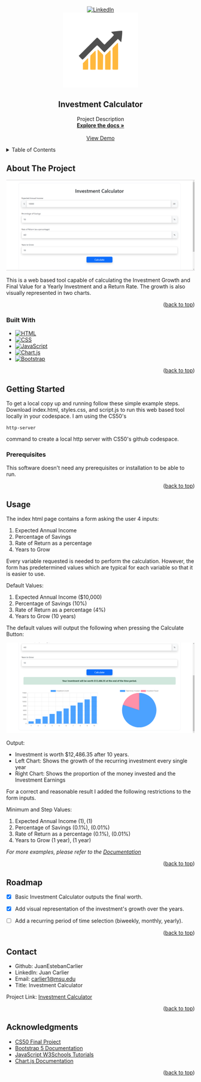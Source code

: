 <a name="readme-top"></a>

<!-- PROJECT LOGO -->
<br />
<div align="center">
  <a href="https://www.linkedin.com/in/juan-carlier-955539259/">
    <img src="https://img.shields.io/badge/linkedin-%230077B5.svg?style=for-the-badge&logo=linkedin&logoColor=white" alt="LinkedIn">
  </a>
  <br>
  <a href="https://github.com/github_username/repo_name">
    <img src="logo.png" alt="Logo" width="200" height="200">
  </a>

<h2 align="center">Investment Calculator</h3>

  <p align="center">
    Project Description
    <br />
    <a href="https://github.com/JuanEstebanCarlier/investment-calculator"><strong>Explore the docs »</strong></a>
    <br />
    <br />
    <a href="https://youtu.be/0XdjKdnzCco">View Demo</a>

  </p>
</div>



<!-- TABLE OF CONTENTS -->
<details>
  <summary>Table of Contents</summary>
  <ol>
    <li>
      <a href="#about-the-project">About The Project</a>
      <ul>
        <li><a href="#built-with">Built With</a></li>
      </ul>
    </li>
    <li>
      <a href="#getting-started">Getting Started</a>
      <ul>
        <li><a href="#prerequisites">Prerequisites</a></li>
      </ul>
    </li>
    <li><a href="#usage">Usage</a></li>
    <li><a href="#roadmap">Roadmap</a></li>
    <li><a href="#contact">Contact</a></li>
    <li><a href="#acknowledgments">Acknowledgments</a></li>
  </ol>
</details>



<!-- ABOUT THE PROJECT -->
## About The Project
![Product Screenshot](ProductScreenshot.png)

This is a web based tool capable of calculating the Investment Growth and Final Value for a Yearly Investment and a Return Rate. The growth is also visually represented in two charts.

<p align="right">(<a href="#readme-top">back to top</a>)</p>



### Built With

* [![HTML][HTML.com]][HTML-url]
* [![CSS][CSS.com]][CSS-url]
* [![JavaScript][JavaScript.com]][JavaScript-url]
* [![Chart.js][Chart.js.com]][Chart.js-url]
* [![Bootstrap][Bootstrap.com]][Bootstrap-url]

<p align="right">(<a href="#readme-top">back to top</a>)</p>



<!-- GETTING STARTED -->
## Getting Started


To get a local copy up and running follow these simple example steps. Download index.html, styles.css, and script.js to run this web based tool locally in your codespace. I am using the CS50's
```
http-server
```
command to create a local http server with CS50's github codespace.

### Prerequisites

This software doesn't need any prerequisites or installation to be able to run.

<p align="right">(<a href="#readme-top">back to top</a>)</p>



<!-- USAGE EXAMPLES -->
## Usage

The index html page contains a form asking the user 4 inputs:

1. Expected Annual Income
2. Percentage of Savings
3. Rate of Return as a percentage
4. Years to Grow

Every variable requested is needed to perform the calculation. However, the form has predetermined values which are typical for each variable so that it is easier to use.

Default Values:

1. Expected Annual Income ($10,000)
2. Percentage of Savings (10%)
3. Rate of Return as a percentage (4%)
4. Years to Grow (10 years)

The default values will output the following when pressing the Calculate Button:

![Product Screenshot](example1.png)

Output:
- Investment is worth $12,486.35 after 10 years.
- Left Chart: Shows the growth of the recurring investment every single year
- Right Chart: Shows the proportion of the money invested and the Investment Earnings

For a correct and reasonable result I added the following restrictions to the form inputs.

Minimum and Step Values:

1. Expected Annual Income ($1), ($1)
2. Percentage of Savings (0.1%), (0.01%)
3. Rate of Return as a percentage (0.1%), (0.01%)
4. Years to Grow (1 year), (1 year)

_For more examples, please refer to the [Documentation](https://example.com)_

<p align="right">(<a href="#readme-top">back to top</a>)</p>



<!-- ROADMAP -->
## Roadmap

- [x] Basic Investment Calculator outputs the final worth.
- [x] Add visual representation of the investment's growth over the years.
- [ ] Add a recurring period of time selection (biweekly, monthly, yearly).


<p align="right">(<a href="#readme-top">back to top</a>)</p>

<!-- CONTACT -->
## Contact

- Github: JuanEstebanCarlier
- LinkedIn: Juan Carlier
- Email: carlier1@msu.edu
- Title: Investment Calculator

Project Link: [Investment Calculator](https://github.com/JuanEstebanCarlier/investment-calculator)

<p align="right">(<a href="#readme-top">back to top</a>)</p>



<!-- ACKNOWLEDGMENTS -->
## Acknowledgments

* [CS50 Final Project](https://cs50.harvard.edu/x/2023/project/)
* [Bootstrap 5 Documentation](https://getbootstrap.com)
* [JavaScript W3Schools Tutorials](https://www.w3schools.com/js/)
* [Chart.js Documentation](https://www.chartjs.org/)

<p align="right">(<a href="#readme-top">back to top</a>)</p>



<!-- MARKDOWN LINKS & IMAGES -->
<!-- https://www.markdownguide.org/basic-syntax/#reference-style-links -->
[Bootstrap.com]: https://img.shields.io/badge/Bootstrap-563D7C?style=for-the-badge&logo=bootstrap&logoColor=white
[Bootstrap-url]: https://getbootstrap.com


[HTML.com]: https://img.shields.io/badge/html5-%23E34F26.svg?style=for-the-badge&logo=html5&logoColor=white
[HTML-url]: https://www.w3schools.com/html/

[JavaScript.com]: https://img.shields.io/badge/javascript-%23323330.svg?style=for-the-badge&logo=javascript&logoColor=%23F7DF1E
[JavaScript-url]: https://www.w3schools.com/js/

[CSS.com]: https://img.shields.io/badge/css3-%231572B6.svg?style=for-the-badge&logo=css3&logoColor=white
[CSS-url]: https://www.w3schools.com/css/

[Chart.js.com]: https://img.shields.io/badge/chart.js-F5788D.svg?style=for-the-badge&logo=chart.js&logoColor=white
[Chart.js-url]: https://www.chartjs.org/

